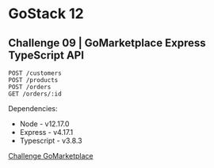 # GoStack 12
## Challenge 09 | GoMarketplace Express TypeScript API

```
POST /customers
POST /products
POST /orders
GET /orders/:id
```

Dependencies:

* Node - v12.17.0
* Express - v4.17.1
* Typescript - v3.8.3

[Challenge GoMarketplace](https://github.com/Rocketseat/bootcamp-gostack-desafios/tree/master/desafio-database-relations)
